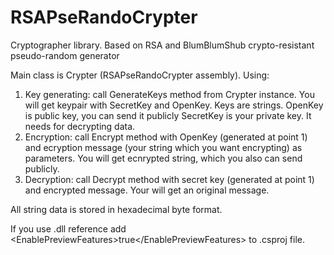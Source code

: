 # RSAPseRandoCrypter
Cryptographer library. Based on RSA and BlumBlumShub crypto-resistant pseudo-random generator

Main class is Crypter (RSAPseRandoCrypter assembly).
Using:
1. Key generating: call GenerateKeys method from Crypter instance. You will get keypair with SecretKey and OpenKey. Keys are strings.
  OpenKey is public key, you can send it publicly
  SecretKey is your private key. It needs for decrypting data.
2. Encryption: call Encrypt method with OpenKey (generated at point 1) and ecryption message (your string which you want encrypting) as parameters. 
You will get ecnrypted string, which you also can send publicly.
3. Decryption: call Decrypt method with secret key (generated at point 1) and encrypted message. Your will get an original message.

All string data is stored in hexadecimal byte format.

If you use .dll reference add &lt;EnablePreviewFeatures&gt;true&lt;/EnablePreviewFeatures&gt; to .csproj file.
